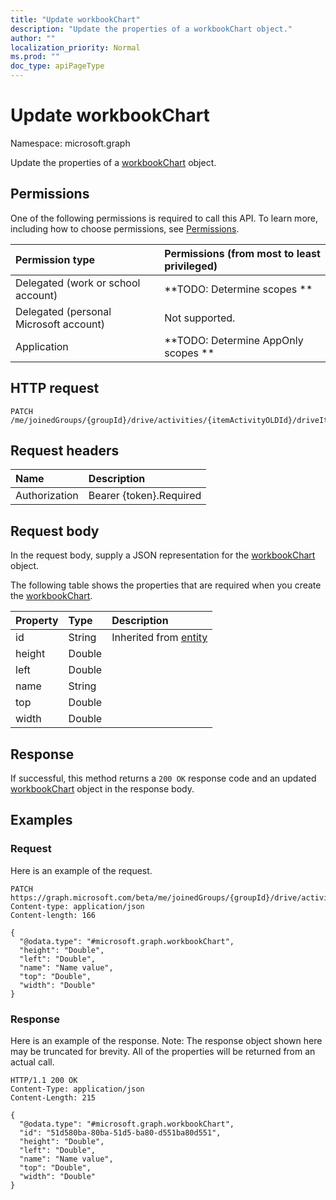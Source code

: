 ```yaml
---
title: "Update workbookChart"
description: "Update the properties of a workbookChart object."
author: ""
localization_priority: Normal
ms.prod: ""
doc_type: apiPageType
---
```


# Update workbookChart

Namespace: microsoft.graph

Update the properties of a [workbookChart](../resources/workbookchart.md) object.

## Permissions
One of the following permissions is required to call this API. To learn more, including how to choose permissions, see [Permissions](/concepts/permissions-reference.md).

|Permission type|Permissions (from most to least privileged)|
|:---|:---|
|Delegated (work or school account)|**TODO: Determine scopes **|
|Delegated (personal Microsoft account)|Not supported.|
|Application|**TODO: Determine AppOnly scopes **|

## HTTP request
<!-- {
  "blockType": "ignored"
}
-->
``` http
PATCH /me/joinedGroups/{groupId}/drive/activities/{itemActivityOLDId}/driveItem/workbook/names/{workbookNamedItemId}/worksheet/charts/{workbookChartId}
```

## Request headers
|Name|Description|
|:---|:---|
|Authorization|Bearer {token}.Required|

## Request body
In the request body, supply a JSON representation for the [workbookChart](../resources/workbookchart.md) object.

The following table shows the properties that are required when you create the [workbookChart](../resources/workbookchart.md).

|Property|Type|Description|
|:---|:---|:---|
|id|String| Inherited from [entity](../resources/entity.md)|
|height|Double||
|left|Double||
|name|String||
|top|Double||
|width|Double||



## Response
If successful, this method returns a `200 OK` response code and an updated [workbookChart](../resources/workbookchart.md) object in the response body.

## Examples

### Request
Here is an example of the request.
<!-- {
  "blockType": "request",
  "name": "update_workbookchart"
}
-->
``` http
PATCH https://graph.microsoft.com/beta/me/joinedGroups/{groupId}/drive/activities/{itemActivityOLDId}/driveItem/workbook/names/{workbookNamedItemId}/worksheet/charts/{workbookChartId}
Content-type: application/json
Content-length: 166

{
  "@odata.type": "#microsoft.graph.workbookChart",
  "height": "Double",
  "left": "Double",
  "name": "Name value",
  "top": "Double",
  "width": "Double"
}
```

### Response
Here is an example of the response. Note: The response object shown here may be truncated for brevity. All of the properties will be returned from an actual call.
<!-- {
  "blockType": "response",
  "truncated": true
}
-->
``` http
HTTP/1.1 200 OK
Content-Type: application/json
Content-Length: 215

{
  "@odata.type": "#microsoft.graph.workbookChart",
  "id": "51d580ba-80ba-51d5-ba80-d551ba80d551",
  "height": "Double",
  "left": "Double",
  "name": "Name value",
  "top": "Double",
  "width": "Double"
}
```

